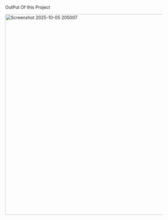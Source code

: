 OutPut Of this Project

<img width="662" height="642" alt="Screenshot 2025-10-05 205007" src="https://github.com/user-attachments/assets/1451c0e1-a83c-402a-945c-b319c1e9312a" />
